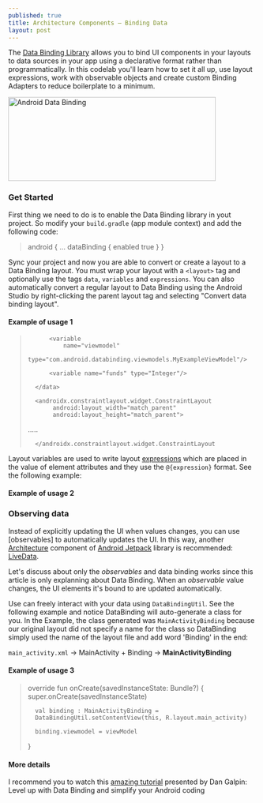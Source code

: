 ```yaml
---
published: true
title: Architecture Components – Binding Data
layout: post
---
```


The [Data Binding Library] allows you to bind UI components in your layouts to data sources in your app using a declarative format rather than programmatically. In this codelab you'll learn how to set it all up, use layout expressions, work with observable objects and create custom Binding Adapters to reduce boilerplate to a minimum.

<img src="http://maikotrindade.github.io/public/img/androiddatabinding.png" width="420" height="170" alt="Android Data Binding"/>


### Get Started
First thing we need to do is to enable the Data Binding library in yout project. So
modify your `build.gradle` (app module context) and add the following code:

> 	android {
> 	...
> 	     dataBinding {
>        	enabled true
>     	}
> 	}

Sync your project and now you are able to convert or create a layout to a Data Binding layout. You must wrap your layout with a `<layout>` tag and optionally use the tags `data`, `variables` and `expressions`. You can also automatically convert a regular layout to Data Binding using the Android Studio by right-clicking the parent layout tag and selecting  "Convert data binding layout".

#### Example of usage 1

> 	<layout xmlns:android="http://schemas.android.com/apk/res/android"
> 	xmlns:tools="http://schemas.android.com/tools">
> 		<data>
> 	
>       	<variable
>           	name="viewmodel"
>           	type="com.android.databinding.viewmodels.MyExampleViewModel"/>
> 	
>     		<variable name="funds" type="Integer"/>
> 	
> 		</data>
> 	
> 		<androidx.constraintlayout.widget.ConstraintLayout
>            android:layout_width="match_parent"
>            android:layout_height="match_parent">
> 	
> 	.....
> 	
> 		</androidx.constraintlayout.widget.ConstraintLayout
> 	</layout>

Layout variables are used to write layout [expressions] which are placed in the value of element attributes and they use the `@{expression}` format. See the following example:

#### Example of usage 2

>	<ImageView
>		android:id="@+id/imageView"
>		android:layout_width="wrap_content"
>		android:layout_height="wrap_content"
>		android:visibility="@{funds < 0 ? View.GONE : View.VISIBLE}"/>


### Observing data

Instead of explicitly updating the UI when values changes, you can use [observables] to automatically updates the UI. In this way, another [Architecture] component of [Android Jetpack] library is recommended: [LiveData]. 

Let's discuss about only the _observables_ and data binding works since this article is only explanning about Data Binding. When an _observable_ value changes, the UI elements it's bound to are updated automatically.

Use can freely interact with your data using `DataBindingUtil`. See the following example and notice DataBinding will auto-generate a class for you. In the Example, the class generated was `MainActivityBinding` because our original layout did not specify a name for the class so DataBinding simply used the name of the layout file and add word 'Binding' in the end: 

`main_activity.xml` -> MainActivity + Binding ->  **MainActivityBinding**

#### Example of usage 3

> 	override fun onCreate(savedInstanceState: Bundle?) {
>       super.onCreate(savedInstanceState)
> 	
>       val binding : MainActivityBinding =
>       DataBindingUtil.setContentView(this, R.layout.main_activity)
> 	
> 	  	binding.viewmodel = viewModel
> 	}

#### More details

I recommend you to watch this [amazing tutorial] presented by Dan Galpin: Level up with Data Binding and simplify your Android coding 


[Data Binding Library]: https://developer.android.com/topic/libraries/data-binding/
[expressions]: https://developer.android.com/topic/libraries/data-binding/expressions#expression_language
[observable]: https://netbasal.com/whos-afraid-of-observables-bde0dc4f48cc
[Architecture]: https://maikotrindade.github.io/2017/02/21/android-architecture-components.html
[Android Jetpack]: https://developer.android.com/jetpack
[LiveData]: https://developer.android.com/topic/libraries/architecture/livedata
[amazing tutorial]: https://www.youtube.com/watch?v=qc_QNQzMSCE

